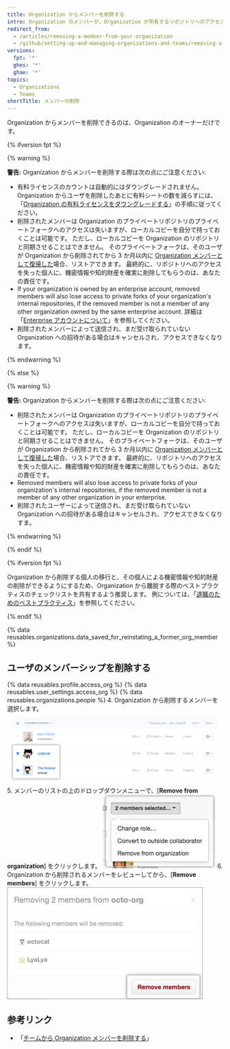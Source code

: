 ```yaml
---
title: Organization からメンバーを削除する
intro: Organization のメンバーが、Organization が所有するリポジトリへのアクセスを必要としなくなった場合、そのメンバーを Organization から削除することができます。
redirect_from:
  - /articles/removing-a-member-from-your-organization
  - /github/setting-up-and-managing-organizations-and-teams/removing-a-member-from-your-organization
versions:
  fpt: '*'
  ghes: '*'
  ghae: '*'
topics:
  - Organizations
  - Teams
shortTitle: メンバーの削除
---
```


Organization からメンバーを削除できるのは、Organization のオーナーだけです。

{% ifversion fpt %}

{% warning %}

**警告:** Organization からメンバーを削除する際は次の点にご注意ください:
- 有料ライセンスのカウントは自動的にはダウングレードされません。 Organization からユーザを削除したあとに有料シートの数を減らすには、「[Organization の有料ライセンスをダウングレードする](/articles/downgrading-your-organization-s-paid-seats)」の手順に従ってください。
- 削除されたメンバーは Organization のプライベートリポジトリのプライベートフォークへのアクセスは失いますが、ローカルコピーを自分で持っておくことは可能です。 ただし、ローカルコピーを Organization のリポジトリと同期させることはできません。 そのプライベートフォークは、そのユーザが Organization から削除されてから 3 か月以内に [Organization メンバーとして復帰した](/articles/reinstating-a-former-member-of-your-organization)場合、リストアできます。 最終的に、リポジトリへのアクセスを失った個人に、機密情報や知的財産を確実に削除してもらうのは、あなたの責任です。
-  If your organization is owned by an enterprise account, removed members will also lose access to private forks of your organization's internal repositories, if the removed member is not a member of any other organization owned by the same enterprise account. 詳細は「[Enterprise アカウントについて](/github/setting-up-and-managing-your-enterprise/managing-your-enterprise-account/about-enterprise-accounts)」を参照してください。
- 削除されたメンバーによって送信され、まだ受け取られていない Organization への招待がある場合はキャンセルされ、アクセスできなくなります。

{% endwarning %}

{% else %}

{% warning %}

**警告:** Organization からメンバーを削除する際は次の点にご注意ください:
 - 削除されたメンバーは Organization のプライベートリポジトリのプライベートフォークへのアクセスは失いますが、ローカルコピーを自分で持っておくことは可能です。 ただし、ローカルコピーを Organization のリポジトリと同期させることはできません。 そのプライベートフォークは、そのユーザが Organization から削除されてから 3 か月以内に [Organization メンバーとして復帰した](/articles/reinstating-a-former-member-of-your-organization)場合、リストアできます。 最終的に、リポジトリへのアクセスを失った個人に、機密情報や知的財産を確実に削除してもらうのは、あなたの責任です。
- Removed members will also lose access to private forks of your organization's internal repositories, if the removed member is not a member of any other organization in your enterprise.
 - 削除されたユーザーによって送信され、まだ受け取られていない Organization への招待がある場合はキャンセルされ、アクセスできなくなりすま。

{% endwarning %}

{% endif %}

{% ifversion fpt %}

Organization から削除する個人の移行と、その個人による機密情報や知的財産の削除ができるようにするため、Organization から離脱する際のベストプラクティスのチェックリストを共有するよう推奨します。 例については、「[退職のためのベストプラクティス](/articles/best-practices-for-leaving-your-company/)」を参照してください。

{% endif %}

{% data reusables.organizations.data_saved_for_reinstating_a_former_org_member %}

## ユーザのメンバーシップを削除する

{% data reusables.profile.access_org %}
{% data reusables.user_settings.access_org %}
{% data reusables.organizations.people %}
4. Organization から削除するメンバーを選択します。 ![2 人のメンバーを選択した状態のメンバーリスト](/assets/images/help/teams/list-of-members-selected-bulk.png)
5. メンバーのリストの上のドロップダウンメニューで、[**Remove from organization**] をクリックします。 ![メンバーを削除するオプションのあるドロップダウンメニュー](/assets/images/help/teams/user-bulk-management-options.png)
6. Organization から削除されるメンバーをレビューしてから、[**Remove members**] をクリックします。 ![削除されるメンバーのリストおよび [Remove members] ボタン](/assets/images/help/teams/confirm-remove-members-bulk.png)

## 参考リンク

- 「[チームから Organization メンバーを削除する](/articles/removing-organization-members-from-a-team)」
